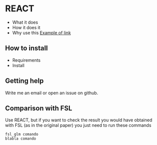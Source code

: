 # REACT
- What it does
- How it does it
- Why use this
[Example of link](https://www.google.com)

## How to install

* Requirements
* Install

## Getting help
Write me an email or open an issue on github.

## Comparison with FSL
Use REACT, but if you want to check the result you would have obtained with 
FSL (as in the original paper) you just need to run these commands

```shell script
fsl_glm comando
blabla comando
```

